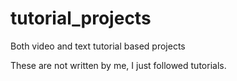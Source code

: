 # tutorial_projects
Both video and text tutorial based projects

These are not written by me, I just followed tutorials.
